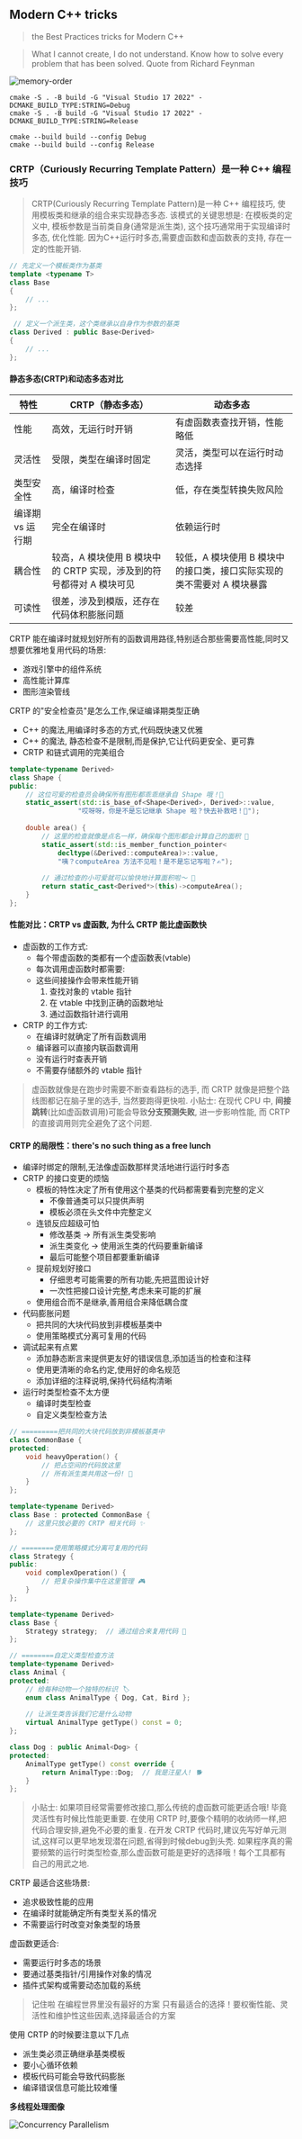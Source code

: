 ## Modern C++ tricks

> the Best Practices tricks for Modern C++

> What I cannot create, I do not understand. Know how to solve every problem that has been solved. Quote from Richard Feynman


![memory-order](https://i-blog.csdnimg.cn/blog_migrate/e84a9e16b0b605659b5b81a3110f402d.png)

```shell
cmake -S . -B build -G "Visual Studio 17 2022" -DCMAKE_BUILD_TYPE:STRING=Debug 
cmake -S . -B build -G "Visual Studio 17 2022" -DCMAKE_BUILD_TYPE:STRING=Release 

cmake --build build --config Debug
cmake --build build --config Release
```

### CRTP（Curiously Recurring Template Pattern）是一种 C++ 编程技巧

> CRTP(Curiously Recurring Template Pattern)是一种 C++ 编程技巧, 使用模板类和继承的组合来实现静态多态. 该模式的关键思想是: 在模板类的定义中, 模板参数是当前类自身(通常是派生类), 这个技巧通常用于实现编译时多态, 优化性能. 因为C++运行时多态,需要虚函数和虚函数表的支持, 存在一定的性能开销.

```C++
// 先定义一个模板类作为基类
template <typename T>
class Base
{
    // ...
};

 // 定义一个派生类，这个类继承以自身作为参数的基类
class Derived : public Base<Derived>
{
    // ...
};
```

#### **静态多态(CRTP)和动态多态对比**

| 特性       | CRTP（静态多态）          | 动态多态 |
|  ----     | ----          |----  |
| 性能	    | 高效，无运行时开销	| 有虚函数表查找开销，性能略低 |
| 灵活性	    | 受限，类型在编译时固定	| 灵活，类型可以在运行时动态选择 |
| 类型安全性	    | 高，编译时检查	| 低，存在类型转换失败风险 |
| 编译期 vs 运行期	    | 完全在编译时	| 依赖运行时 |
| 耦合性	    | 较高，A 模块使用 B 模块中的 CRTP 实现，涉及到的符号都得对 A 模块可见	| 较低，A 模块使用 B 模块中的接口类，接口实际实现的类不需要对 A 模块暴露 |
| 可读性	    | 很差，涉及到模版，还存在代码体积膨胀问题	| 较差 |

CRTP 能在编译时就规划好所有的函数调用路径,特别适合那些需要高性能,同时又想要优雅地复用代码的场景:
- 游戏引擎中的组件系统
- 高性能计算库
- 图形渲染管线

CRTP 的"安全检查员"是怎么工作,保证编译期类型正确
- C++ 的魔法,用编译时多态的方式,代码既快速又优雅
- C++ 的魔法, 静态检查不是限制,而是保护,它让代码更安全、更可靠
- CRTP 和链式调用的完美组合

```C++
template<typename Derived>
class Shape {
public:
    // 这位可爱的检查员会确保所有图形都乖乖继承自 Shape 哦！🎯
    static_assert(std::is_base_of<Shape<Derived>, Derived>::value,
                 "哎呀呀，你是不是忘记继承 Shape 啦？快去补救吧！🤔");
                 
    double area() {
        // 这里的检查就像是点名一样，确保每个图形都会计算自己的面积 📏
        static_assert(std::is_member_function_pointer<
            decltype(&Derived::computeArea)>::value,
            "咦？computeArea 方法不见啦！是不是忘记写啦？✍️");
            
        // 通过检查的小可爱就可以愉快地计算面积啦～ 🌟
        return static_cast<Derived*>(this)->computeArea();
    }
};
```

#### 性能对比：CRTP vs 虚函数, 为什么 CRTP 能比虚函数快
- 虚函数的工作方式:
    - 每个带虚函数的类都有一个虚函数表(vtable)
    - 每次调用虚函数时都需要:
    - 这些间接操作会带来性能开销
        1. 查找对象的 vtable 指针
        2. 在 vtable 中找到正确的函数地址
        3. 通过函数指针进行调用
- CRTP 的工作方式:
    - 在编译时就确定了所有函数调用
    - 编译器可以直接内联函数调用
    - 没有运行时查表开销
    - 不需要存储额外的 vtable 指针

> 虚函数就像是在跑步时需要不断查看路标的选手, 而 CRTP 就像是把整个路线图都记在脑子里的选手, 当然要跑得更快啦. 小贴士: 在现代 CPU 中, **间接跳转**(比如虚函数调用)可能会导致**分支预测失败**, 进一步影响性能, 而 CRTP 的直接调用则完全避免了这个问题.

#### CRTP 的局限性：there's no such thing as a free lunch
- 编译时绑定的限制,无法像虚函数那样灵活地进行运行时多态
- CRTP 的接口变更的烦恼
    - 模板的特性决定了所有使用这个基类的代码都需要看到完整的定义
        - 不像普通类可以只提供声明
        - 模板必须在头文件中完整定义
    - 连锁反应超级可怕
        - 修改基类 -> 所有派生类受影响
        - 派生类变化 -> 使用派生类的代码要重新编译
        - 最后可能整个项目都要重新编译
    - 提前规划好接口
        - 仔细思考可能需要的所有功能,先把蓝图设计好
        - 一次性把接口设计完整,考虑未来可能的扩展
    - 使用组合而不是继承,善用组合来降低耦合度
- 代码膨胀问题
    - 把共同的大块代码放到非模板基类中
    - 使用策略模式分离可复用的代码
- 调试起来有点累
    - 添加静态断言来提供更友好的错误信息,添加适当的检查和注释
    - 使用更清晰的命名约定,使用好的命名规范
    - 添加详细的注释说明,保持代码结构清晰
- 运行时类型检查不太方便
    - 编译时类型检查
    - 自定义类型检查方法

```C++
// =========把共同的大块代码放到非模板基类中
class CommonBase {
protected:
    void heavyOperation() {
        // 把占空间的代码放这里
        // 所有派生类共用这一份! 🎉
    }
};

template<typename Derived>
class Base : protected CommonBase {
    // 这里只放必要的 CRTP 相关代码 ✨
};

// ========使用策略模式分离可复用的代码
class Strategy {
public:
    void complexOperation() {
        // 把复杂操作集中在这里管理 🎮
    }
};

template<typename Derived>
class Base {
    Strategy strategy;  // 通过组合来复用代码 🤝
};

// ========自定义类型检查方法
template<typename Derived>
class Animal {
protected:
    // 给每种动物一个独特的标识 🏷️
    enum class AnimalType { Dog, Cat, Bird };
    
    // 让派生类告诉我们它是什么动物
    virtual AnimalType getType() const = 0;
};

class Dog : public Animal<Dog> {
protected:
    AnimalType getType() const override {
        return AnimalType::Dog;  // 我是汪星人! 🐕
    }
};
```

> 小贴士: 如果项目经常需要修改接口,那么传统的虚函数可能更适合哦! 毕竟灵活性有时候比性能更重要. 在使用 CRTP 时,要像个精明的收纳师一样,把代码合理安排,避免不必要的重复. 在开发 CRTP 代码时,建议先写好单元测试,这样可以更早地发现潜在问题,省得到时候debug到头秃. 如果程序真的需要频繁的运行时类型检查,那么虚函数可能是更好的选择哦！每个工具都有自己的用武之地.

CRTP 最适合这些场景:
- 追求极致性能的应用
- 在编译时就能确定所有类型关系的情况
- 不需要运行时改变对象类型的场景

虚函数更适合:
- 需要运行时多态的场景
- 要通过基类指针/引用操作对象的情况
- 插件式架构或需要动态加载的系统

> 记住啦 在编程世界里没有最好的方案 只有最适合的选择！要权衡性能、灵活性和维护性这些因素,选择最适合的方案

使用 CRTP 的时候要注意以下几点
- 派生类必须正确继承基类模板
- 要小心循环依赖
- 模板代码可能会导致代码膨胀
- 编译错误信息可能比较难懂

**多线程处理图像**

![Concurrency Parallelism](./images/ConcurrencyParallelism.png)
